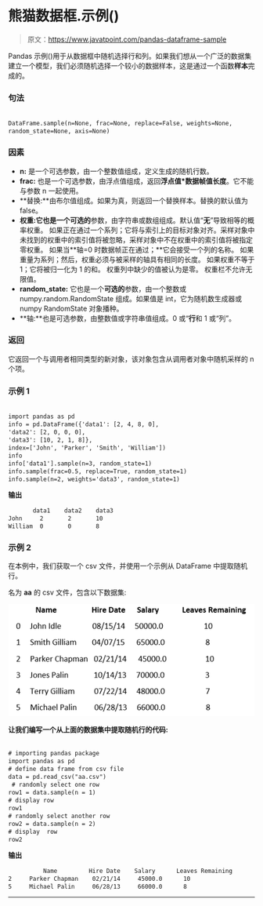 # 熊猫数据框.示例()

> 原文：<https://www.javatpoint.com/pandas-dataframe-sample>

Pandas 示例()用于从数据框中随机选择行和列。如果我们想从一个广泛的数据集建立一个模型，我们必须随机选择一个较小的数据样本，这是通过一个函数**样本**完成的。

### 句法

```

DataFrame.sample(n=None, frac=None, replace=False, weights=None, random_state=None, axis=None)

```

### 因素

*   **n:** 是一个可选参数，由一个整数值组成，定义生成的随机行数。
*   **frac:** 也是一个可选参数，由浮点值组成，返回**浮点值*数据帧值长度**。它不能与参数 n 一起使用。
*   **替换:**由布尔值组成。如果为真，则返回一个替换样本。替换的默认值为 false。
*   **权重:**它也是一个**可选的**参数，由字符串或数组组成。默认值“**无**”导致相等的概率权重。
    如果正在通过一个系列；它将与索引上的目标对象对齐。采样对象中未找到的权重中的索引值将被忽略，采样对象中不在权重中的索引值将被指定零权重。
    如果当**轴=0 时数据帧正在通过；**它会接受一个列的名称。
    如果重量为系列；然后，权重必须与被采样的轴具有相同的长度。
    如果权重不等于 1；它将被归一化为 1 的和。
    权重列中缺少的值被认为是零。
    权重栏不允许无限值。
*   **random_state:** 它也是一个**可选的**参数，由一个整数或 numpy.random.RandomState 组成。如果值是 int，它为随机数生成器或 numpy RandomState 对象播种。
*   **轴:**也是可选参数，由整数值或字符串值组成。0 或“**行**和 1 或“列”。

### 返回

它返回一个与调用者相同类型的新对象，该对象包含从调用者对象中随机采样的 n 个项。

### 示例 1

```

import pandas as pd
info = pd.DataFrame({'data1': [2, 4, 8, 0],
'data2': [2, 0, 0, 0],
'data3': [10, 2, 1, 8]},
index=['John', 'Parker', 'Smith', 'William'])
info
info['data1'].sample(n=3, random_state=1)
info.sample(frac=0.5, replace=True, random_state=1)
info.sample(n=2, weights='data3', random_state=1)

```

**输出**

```
       data1    data2    data3
John     2	     2	     10
William	 0	     0	     8

```

### 示例 2

在本例中，我们获取一个 csv 文件，并使用一个示例从 DataFrame 中提取随机行。

名为 **aa** 的 csv 文件，包含以下数据集:

![Pandas DataFrame.sample()](img/aac1a00c403dfa85d83fe200c5eaa8b3.png)

**让我们编写一个从上面的数据集中提取随机行的代码:**

```

# importing pandas package 
import pandas as pd 
# define data frame from csv file  
data = pd.read_csv("aa.csv") 
 # randomly select one row  
row1 = data.sample(n = 1)   
# display row
row1
# randomly select another row 
row2 = data.sample(n = 2) 
# display  row
row2

```

**输出**

```
          Name         Hire Date    Salary      Leaves Remaining
2     Parker Chapman    02/21/14     45000.0      10
5     Michael Palin     06/28/13     66000.0      8

```

* * *